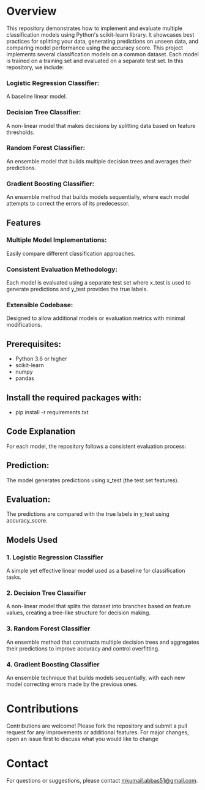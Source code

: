 # **Overview**

This repository demonstrates how to implement and evaluate multiple classification models using Python's scikit-learn library. It showcases best practices for splitting your data, generating predictions on unseen data, and comparing model performance using the accuracy score.
This project implements several classification models on a common dataset. Each model is trained on a training set and evaluated on a separate test set. In this repository, we include:
### Logistic Regression Classifier:
A baseline linear model.
### Decision Tree Classifier:
A non-linear model that makes decisions by splitting data based on feature thresholds.
### **Random Forest Classifier:** 
An ensemble model that builds multiple decision trees and averages their predictions.
### **Gradient Boosting Classifier:** 
An ensemble method that builds models sequentially, where each model attempts to correct the errors of its predecessor.

## Features
### Multiple Model Implementations: 
Easily compare different classification approaches.
### Consistent Evaluation Methodology:
Each model is evaluated using a separate test set where x_test is used to generate predictions and y_test provides the true labels.
### Extensible Codebase:
Designed to allow additional models or evaluation metrics with minimal modifications.

## **Prerequisites:**
  - Python 3.6 or higher
  - scikit-learn
  - numpy
  - pandas

## **Install the required packages with:**
  - pip install -r requirements.txt


## **Code Explanation**
For each model, the repository follows a consistent evaluation process:

## Prediction:
The model generates predictions using x_test (the test set features).
## Evaluation:
The predictions are compared with the true labels in y_test using accuracy_score.

## **Models Used**
### 1. Logistic Regression Classifier
A simple yet effective linear model used as a baseline for classification tasks.

### 2. Decision Tree Classifier
A non-linear model that splits the dataset into branches based on feature values, creating a tree-like structure for decision making.

### 3. Random Forest Classifier
An ensemble method that constructs multiple decision trees and aggregates their predictions to improve accuracy and control overfitting.

### 4. Gradient Boosting Classifier
An ensemble technique that builds models sequentially, with each new model correcting errors made by the previous ones.

# Contributions
Contributions are welcome! Please fork the repository and submit a pull request for any improvements or additional features. For major changes, open an issue first to discuss what you would like to change

# Contact
For questions or suggestions, please contact mkumail.abbas51@gmail.com.
